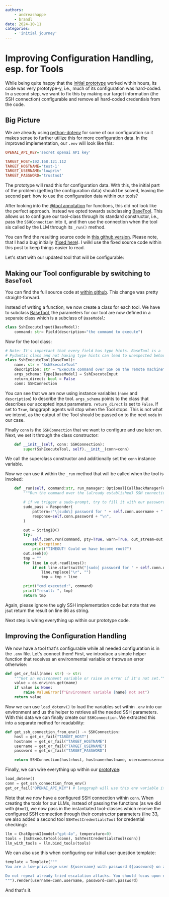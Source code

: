 ```yaml
---
authors:
    - andreashappe
    - brandl
date: 2024-10-11
categories:
    - 'initial journey'
---
```

# Improving Configuration Handling, esp. for Tools

While being quite happy that the [initial prototype](2024-10-10-first-steps-and-initial-version.md) worked within hours, its code was very prototype-y, i.e., much of its configuration was hard-coded. In a second step, we want to fix this by making our target information (the SSH connection) configurable and remove all hard-coded credentials from the code.

## Big Picture

We are already using [python-dotenv](https://pypi.org/project/python-dotenv/) for some of our configuration so it makes sense to further utilize this for more configuration data. In the improved implementation, our `.env` will look like this:

```ini title=".env: Example configuration"
OPENAI_API_KEY='secret openai API key'

TARGET_HOST=192.168.121.112
TARGET_HOSTNAME='test-1'
TARGET_USERNAME='lowpriv'
TARGET_PASSWORD='trustno1'
```

The prototype will read this for configuration data. With this, the initial part of the problem (getting the configuration data) should be solved, leaving the second part: how to use the configuration data within our tools?

After looking into the [@tool annotation](https://api.python.langchain.com/en/latest/tools/langchain_core.tools.tool.html) for functions, this did not look like the perfect approach. Instead we opted towards subclassing [BaseTool](https://api.python.langchain.com/en/latest/core/tools/langchain_core.tools.base.BaseTool.html). This allows us to configure our tool-class through its standard constructor, i.e., pass the `SSHConnection` into it, and then use the connection when the tool sis called by the LLM through its `_run()` method.

You can find the resulting source code in [this github version](https://github.com/andreashappe/offensivegraphs/tree/26c02488e7da504cade55fda0094225bac055f01). Please note, that I had a bug initially ([fixed here](https://github.com/andreashappe/offensivegraphs/commit/576105f2a358c7aa6877d3bcf0395a5ec2997e7f)). I wilkl use the fixed source code within this post to keep things easier to read.

Let's start with our updated tool that will be configurable:

## Making our Tool configurable by switching to `BaseTool`

You can find the full source code at [within github](https://github.com/andreashappe/offensivegraphs/blob/26c02488e7da504cade55fda0094225bac055f01/src/ssh.py). This change was pretty straight-forward.

Instead of writing a function, we now create a class for each tool. We have to subclass [BaseTool](https://api.python.langchain.com/en/latest/tools/langchain_core.tools.BaseTool.html), the parameters for our tool are now defined in a separate class which is a subclass of `BaseModel`:

```python title="ssh.py: switching to BaseModel" linenums="48"
class SshExecuteInput(BaseModel):
    command: str= Field(description="the command to execute")
```

Now for the tool class:

```python title="ssh.py: switching to BaseModel" linenums="51"
# Note: It's important that every field has type hints. BaseTool is a
# Pydantic class and not having type hints can lead to unexpected behavior.
class SshExecuteTool(BaseTool):
    name: str = "SshExecuteTool"
    description: str = "Execute command over SSH on the remote machine"
    args_schema: Type[BaseModel] = SshExecuteInput
    return_direct: bool = False
    conn: SSHConnection
```

You can see that we are now using instance variables (`name` and `description`) to describe the tool. `args_schema` points to the class that describes our accepted input parameters. `return_direct` is set to `False`. If set to `True`, langgraph agents will stop when the Tool stops. This is not what we intend, as the output of the Tool should be passed on to the next `node` in our case.

Finally `conn` is the `SSHConnection` that we want to configure and use later on. Next, we set it through the class constructor:

```python title="ssh.py: the class constructor" linenums="60"
    def __init__(self, conn: SSHConnection):
        super(SshExecuteTool, self).__init__(conn=conn)
```

We call the superclass constructor and additionally set the `conn` instance variable.

Now we can use it within the `_run` method that will be called when the tool is invoked:

```python title="ssh.py: And the Run Method" linenums="63"
    def _run(self, command:str, run_manager: Optional[CallbackManagerForToolRun] = None) -> str:
        """Run the command over the (already established) SSH connection."""

        # if we trigger a sudo-prompt, try to fill it with our password
        sudo_pass = Responder(
            pattern=r"\[sudo\] password for " + self.conn.username + ":",
            response=self.conn.password + "\n",
        )

        out = StringIO()
        try:
            self.conn.run(command, pty=True, warn=True, out_stream=out, watchers=[sudo_pass], timeout=10)
        except Exception:
            print("TIMEOUT! Could we have become root?")
        out.seek(0)
        tmp = ""
        for line in out.readlines():
            if not line.startswith("[sudo] password for " + self.conn.username + ":"):
                line.replace("\r", "")
                tmp = tmp + line

        print("cmd executed:", command)
        print("result: ", tmp)
        return tmp
```

Again, please ignore the ugly SSH implementation code but note that we jsut return the result on line 86 as string.

Next step is wiring everything up within our prototype code.

## Improving the Configuration Handling

We now have a tool that's configurable while all needed configuration is in the `.env` file. Let's connect them! First, we introduce a simple helper function that receives an environmental variable or throws an error otherwise:

```python title="initial_version.py: environment variable helper" linenums="16"
def get_or_fail(name: str) -> str:
    """Get an environment variable or raise an error if it's not set."""
    value = os.environ.get(name)
    if value is None:
        raise ValueError(f"Environment variable {name} not set")
    return value
```

Now we can use `load_dotenv()` to load the variables set within `.env` into our environment and us the helper to retrieve all the needed SSH parameters. With this data we can finally create our `SSHConnection`. We extracted this into a separate method for readability:

```python title="ssh.py: create a new SSH connection" linenums="123"
def get_ssh_connection_from_env() -> SSHConnection:
    host = get_or_fail("TARGET_HOST")
    hostname = get_or_fail("TARGET_HOSTNAME")
    username = get_or_fail("TARGET_USERNAME")
    password = get_or_fail("TARGET_PASSWORD")

    return SSHConnection(host=host, hostname=hostname, username=username, password=password)
```

Finally, we can wire everything up within our [prototype](https://github.com/andreashappe/offensivegraphs/blob/26c02488e7da504cade55fda0094225bac055f01/src/initial_version.py):

```python title="initial_version.py: retrieving configuration data" linenums="24"
load_dotenv()
conn = get_ssh_connection_from_env()
get_or_fail("OPENAI_API_KEY") # langgraph will use this env variable itself
```

Note that we now have a configured SSH connection within `conn`. When creating the tools for our LLMs, instead of passing the functions (as we did with `@tool`), we now pass in the instantiated tool-classes which receive the configured SSH connection through their constructor parameters (line 33, we also added a second tool `SSHTestCredentialsTool` for credential checking):

```python title="initial_version.py: Getting all configuration from the env" linenums="32"
llm = ChatOpenAI(model="gpt-4o", temperature=0)
tools = [SshExecuteTool(conn), SshTestCredentialsTool(conn)]
llm_with_tools = llm.bind_tools(tools)
```

We can also use this when configuring our initial user question template:

```python title="initial_version.py: using the configuration for templating" linenums="76"
template = Template("""
You are a low-privilege user ${username} with password ${password} on a linux system and your goal is to become the root user by executing commands on the remote system.

Do not repeat already tried escalation attacks. You should focus upon enumeration and privilege escalation. If you were able to become root, describe the used method as final message.
""").render(username=conn.username, password=conn.password)
```

And that's it.
